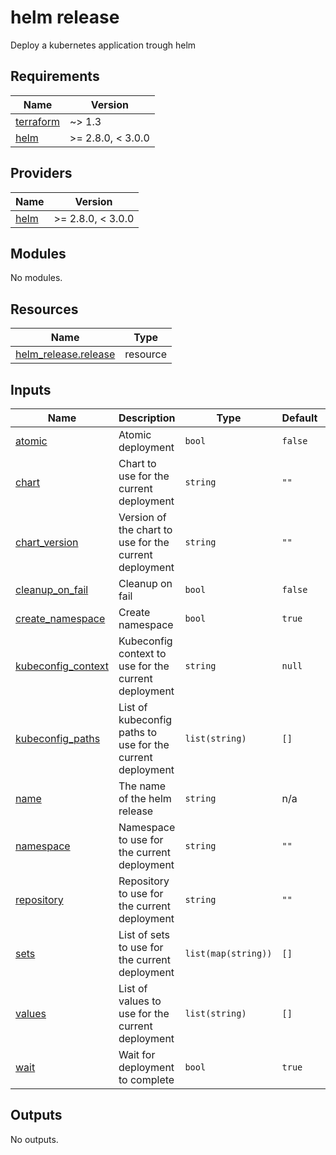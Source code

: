 # helm release

Deploy a kubernetes application trough helm

<!-- BEGINNING OF PRE-COMMIT-TERRAFORM DOCS HOOK -->
## Requirements

| Name | Version |
|------|---------|
| <a name="requirement_terraform"></a> [terraform](#requirement\_terraform) | ~> 1.3 |
| <a name="requirement_helm"></a> [helm](#requirement\_helm) | >= 2.8.0, < 3.0.0 |

## Providers

| Name | Version |
|------|---------|
| <a name="provider_helm"></a> [helm](#provider\_helm) | >= 2.8.0, < 3.0.0 |

## Modules

No modules.

## Resources

| Name | Type |
|------|------|
| [helm_release.release](https://registry.terraform.io/providers/hashicorp/helm/latest/docs/resources/release) | resource |

## Inputs

| Name | Description | Type | Default | Required |
|------|-------------|------|---------|:--------:|
| <a name="input_atomic"></a> [atomic](#input\_atomic) | Atomic deployment | `bool` | `false` | no |
| <a name="input_chart"></a> [chart](#input\_chart) | Chart to use for the current deployment | `string` | `""` | no |
| <a name="input_chart_version"></a> [chart\_version](#input\_chart\_version) | Version of the chart to use for the current deployment | `string` | `""` | no |
| <a name="input_cleanup_on_fail"></a> [cleanup\_on\_fail](#input\_cleanup\_on\_fail) | Cleanup on fail | `bool` | `false` | no |
| <a name="input_create_namespace"></a> [create\_namespace](#input\_create\_namespace) | Create namespace | `bool` | `true` | no |
| <a name="input_kubeconfig_context"></a> [kubeconfig\_context](#input\_kubeconfig\_context) | Kubeconfig context to use for the current deployment | `string` | `null` | no |
| <a name="input_kubeconfig_paths"></a> [kubeconfig\_paths](#input\_kubeconfig\_paths) | List of kubeconfig paths to use for the current deployment | `list(string)` | `[]` | no |
| <a name="input_name"></a> [name](#input\_name) | The name of the helm release | `string` | n/a | yes |
| <a name="input_namespace"></a> [namespace](#input\_namespace) | Namespace to use for the current deployment | `string` | `""` | no |
| <a name="input_repository"></a> [repository](#input\_repository) | Repository to use for the current deployment | `string` | `""` | no |
| <a name="input_sets"></a> [sets](#input\_sets) | List of sets to use for the current deployment | `list(map(string))` | `[]` | no |
| <a name="input_values"></a> [values](#input\_values) | List of values to use for the current deployment | `list(string)` | `[]` | no |
| <a name="input_wait"></a> [wait](#input\_wait) | Wait for deployment to complete | `bool` | `true` | no |

## Outputs

No outputs.
<!-- END OF PRE-COMMIT-TERRAFORM DOCS HOOK -->

